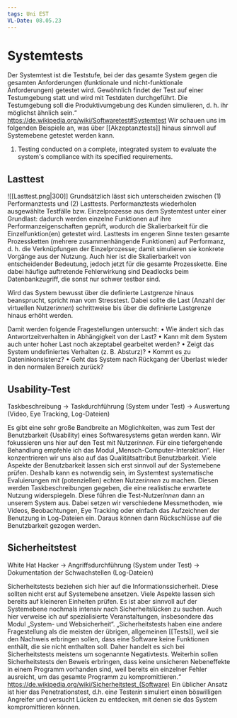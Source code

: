 ```yaml
---
tags: Uni EST
VL-Date: 08.05.23
---
```

# Systemtests
Der Systemtest ist die Teststufe, bei der das gesamte System gegen die gesamten Anforderungen (funktionale und nicht-funktionale Anforderungen) getestet wird. Gewöhnlich findet der Test auf einer Testumgebung statt und wird mit Testdaten durchgeführt. Die Testumgebung soll die Produktivumgebung des Kunden simulieren, d. h. ihr möglichst ähnlich sein.“ https://de.wikipedia.org/wiki/Softwaretest#Systemtest Wir schauen uns im folgenden Beispiele an, was über [[Akzeptanztests]] hinaus sinnvoll auf Systemebene getestet werden kann.

1. Testing conducted on a complete, integrated system to evaluate the system's compliance with its specified requirements.

## Lasttest
![[Lasttest.png|300]]
Grundsätzlich lässt sich unterscheiden zwischen (1) Performanztests und (2) Lasttests. Performanztests wiederholen ausgewählte Testfälle bzw. Einzelprozesse aus dem Systemtest unter einer Grundlast: dadurch werden einzelne Funktionen auf ihre Performanzeigenschaften geprüft, wodurch die Skalierbarkeit für die Einzelfunktion(en) getestet wird. Lasttests im engeren Sinne testen gesamte Prozessketten (mehrere zusammenhängende Funktionen) auf Performanz, d. h. die Verknüpfungen der Einzelprozesse; damit simulieren sie konkrete Vorgänge aus der Nutzung. Auch hier ist die Skalierbarkeit von entscheidender Bedeutung, jedoch jetzt für die gesamte Prozesskette. Eine dabei häufige auftretende Fehlerwirkung sind Deadlocks beim Datenbankzugriff, die sonst nur schwer testbar sind.

Wird das System bewusst über die definierte Lastgrenze hinaus beansprucht, spricht man vom Stresstest. Dabei sollte die Last (Anzahl der virtuellen Nutzer*innen*) schrittweise bis über die definierte Lastgrenze hinaus erhöht werden.

Damit werden folgende Fragestellungen untersucht: 
• Wie ändert sich das Antwortzeitverhalten in Abhängigkeit von der Last? 
• Kann mit dem System auch unter hoher Last noch akzeptabel gearbeitet werden? 
• Zeigt das System undefiniertes Verhalten (z. B. Absturz)? 
• Kommt es zu Dateninkonsistenz? 
• Geht das System nach Rückgang der Überlast wieder in den normalen Bereich zurück?

## Usability-Test

Taskbeschreibung $\rightarrow$ Taskdurchführung (System under Test) $\rightarrow$ Auswertung (Video, Eye Tracking, Log-Dateien)

Es gibt eine sehr große Bandbreite an Möglichkeiten, was zum Test der Benutzbarkeit {Usability) eines Softwaresystems getan werden kann. Wir fokussieren uns hier auf den Test mit Nutzer*innen*. Für eine tiefergehende Behandlung empfehle ich das Modul „Mensch-Computer-Interaktion“. Hier konzentrieren wir uns also auf das Qualitätsattribut Benutzbarkeit. Viele Aspekte der Benutzbarkeit lassen sich erst sinnvoll auf der Systemebene prüfen. Deshalb kann es notwendig sein, im Systemtest systematische Evaluierungen mit (potenziellen) echten Nutzer*innen* zu machen. Diesen werden Taskbeschreibungen gegeben, die eine realistische erwartete Nutzung widerspiegeln. Diese führen die Test-Nutzer*innen* dann an unserem System aus. Dabei setzen wir verschiedene Messmethoden, wie Videos, Beobachtungen, Eye Tracking oder einfach das Aufzeichnen der Benutzung in Log-Dateien ein. Daraus können dann Rückschlüsse auf die Benutzbarkeit gezogen werden.

## Sicherheitstest
White Hat Hacker $\rightarrow$ Angriffsdurchführung (System under Test) $\rightarrow$ Dokumentation der Schwachstellen (Log-Dateien)

Sicherheitstests beziehen sich hier auf die Informationssicherheit. Diese sollten nicht erst auf Systemebene ansetzen. Viele Aspekte lassen sich bereits auf kleineren Einheiten prüfen. Es ist aber sinnvoll auf der Systemebene nochmals intensiv nach Sicherheitslücken zu suchen. Auch hier verweise ich auf spezialisierte Veranstaltungen, insbesondere das Modul „System- und Websicherheit“.
„Sicherheitstests haben eine andere Fragestellung als die meisten der übrigen, allgemeinen [[Tests]], weil sie den Nachweis erbringen sollen, dass eine Software keine Funktionen enthält, die sie nicht enthalten soll. Daher handelt es sich bei Sicherheitstests meistens um sogenannte Negativtests. Weiterhin sollen Sicherheitstests den Beweis erbringen, dass keine unsicheren Nebeneffekte in einem Programm vorhanden sind, weil bereits ein einzelner Fehler ausreicht, um das gesamte Programm zu kompromittieren.“ https://de.wikipedia.org/wiki/Sicherheitstest_(Software) 
Ein üblicher Ansatz ist hier das Penetrationstest, d.h. ein*e* Tester*in* simuliert einen böswilligen Angreifer und versucht Lücken zu entdecken, mit denen sie das System kompromittieren können.
